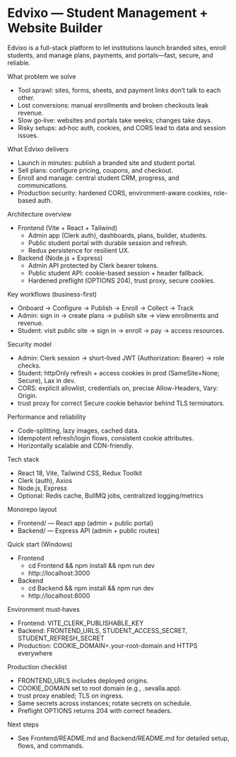 # Edvixo — Student Management + Website Builder

Edvixo is a full-stack platform to let institutions launch branded sites, enroll students, and manage plans, payments, and portals—fast, secure, and reliable.

What problem we solve
- Tool sprawl: sites, forms, sheets, and payment links don’t talk to each other.
- Lost conversions: manual enrollments and broken checkouts leak revenue.
- Slow go‑live: websites and portals take weeks; changes take days.
- Risky setups: ad‑hoc auth, cookies, and CORS lead to data and session issues.

What Edvixo delivers
- Launch in minutes: publish a branded site and student portal.
- Sell plans: configure pricing, coupons, and checkout.
- Enroll and manage: central student CRM, progress, and communications.
- Production security: hardened CORS, environment-aware cookies, role-based auth.

Architecture overview
- Frontend (Vite + React + Tailwind)
  - Admin app (Clerk auth), dashboards, plans, builder, students.
  - Public student portal with durable session and refresh.
  - Redux persistence for resilient UX.
- Backend (Node.js + Express)
  - Admin API protected by Clerk bearer tokens.
  - Public student API: cookie-based session + header fallback.
  - Hardened preflight (OPTIONS 204), trust proxy, secure cookies.

Key workflows (business-first)
- Onboard → Configure → Publish → Enroll → Collect → Track
- Admin: sign in → create plans → publish site → view enrollments and revenue.
- Student: visit public site → sign in → enroll → pay → access resources.

Security model
- Admin: Clerk session → short-lived JWT (Authorization: Bearer) → role checks.
- Student: httpOnly refresh + access cookies in prod (SameSite=None; Secure), Lax in dev.
- CORS: explicit allowlist, credentials on, precise Allow-Headers, Vary: Origin.
- trust proxy for correct Secure cookie behavior behind TLS terminators.

Performance and reliability
- Code-splitting, lazy images, cached data.
- Idempotent refresh/login flows, consistent cookie attributes.
- Horizontally scalable and CDN-friendly.

Tech stack
- React 18, Vite, Tailwind CSS, Redux Toolkit
- Clerk (auth), Axios
- Node.js, Express
- Optional: Redis cache, BullMQ jobs, centralized logging/metrics

Monorepo layout
- Frontend/ — React app (admin + public portal)
- Backend/ — Express API (admin + public routes)

Quick start (Windows)
- Frontend
  - cd Frontend && npm install && npm run dev
  - http://localhost:3000
- Backend
  - cd Backend && npm install && npm run dev
  - http://localhost:8000

Environment must‑haves
- Frontend: VITE_CLERK_PUBLISHABLE_KEY
- Backend: FRONTEND_URLS, STUDENT_ACCESS_SECRET, STUDENT_REFRESH_SECRET
- Production: COOKIE_DOMAIN=.your-root-domain and HTTPS everywhere

Production checklist
- FRONTEND_URLS includes deployed origins.
- COOKIE_DOMAIN set to root domain (e.g., .sevalla.app).
- trust proxy enabled; TLS on ingress.
- Same secrets across instances; rotate secrets on schedule.
- Preflight OPTIONS returns 204 with correct headers.

Next steps
- See Frontend/README.md and Backend/README.md for detailed setup, flows, and commands.